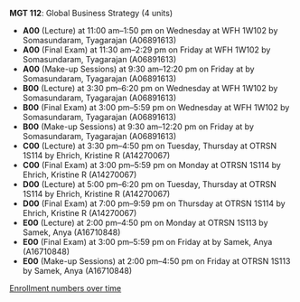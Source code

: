 **MGT 112**: Global Business Strategy (4 units)

- **A00** (Lecture) at 11:00 am–1:50 pm on Wednesday at WFH 1W102 by Somasundaram, Tyagarajan (A06891613)
- **A00** (Final Exam) at 11:30 am–2:29 pm on Friday at WFH 1W102 by Somasundaram, Tyagarajan (A06891613)
- **A00** (Make-up Sessions) at 9:30 am–12:20 pm on Friday at   by Somasundaram, Tyagarajan (A06891613)
- **B00** (Lecture) at 3:30 pm–6:20 pm on Wednesday at WFH 1W102 by Somasundaram, Tyagarajan (A06891613)
- **B00** (Final Exam) at 3:00 pm–5:59 pm on Wednesday at WFH 1W102 by Somasundaram, Tyagarajan (A06891613)
- **B00** (Make-up Sessions) at 9:30 am–12:20 pm on Friday at   by Somasundaram, Tyagarajan (A06891613)
- **C00** (Lecture) at 3:30 pm–4:50 pm on Tuesday, Thursday at OTRSN 1S114 by Ehrich, Kristine R (A14270067)
- **C00** (Final Exam) at 3:00 pm–5:59 pm on Monday at OTRSN 1S114 by Ehrich, Kristine R (A14270067)
- **D00** (Lecture) at 5:00 pm–6:20 pm on Tuesday, Thursday at OTRSN 1S114 by Ehrich, Kristine R (A14270067)
- **D00** (Final Exam) at 7:00 pm–9:59 pm on Thursday at OTRSN 1S114 by Ehrich, Kristine R (A14270067)
- **E00** (Lecture) at 2:00 pm–4:50 pm on Monday at OTRSN 1S113 by Samek, Anya (A16710848)
- **E00** (Final Exam) at 3:00 pm–5:59 pm on Friday at   by Samek, Anya (A16710848)
- **E00** (Make-up Sessions) at 2:00 pm–4:50 pm on Friday at OTRSN 1S113 by Samek, Anya (A16710848)

[Enrollment numbers over time](./MGT112.tsv)
